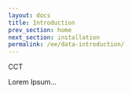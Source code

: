 ```yaml
---
layout: docs
title: Introduction
prev_section: home
next_section: installation
permalink: /ee/data-introduction/
---
```


CCT


Lorem Ipsum...